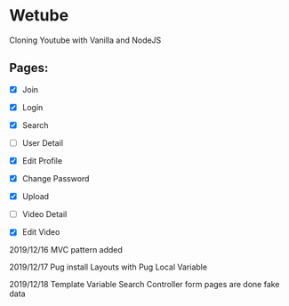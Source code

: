 # Wetube

Cloning Youtube with Vanilla and NodeJS

## Pages:

- [x] Join
- [x] Login
- [x] Search
- [ ] User Detail
- [x] Edit Profile
- [x] Change Password
- [x] Upload
- [ ] Video Detail
- [x] Edit Video


2019/12/16
MVC pattern added

2019/12/17
Pug install
Layouts with Pug
Local Variable

2019/12/18
Template Variable
Search Controller
form pages are done
fake data 
